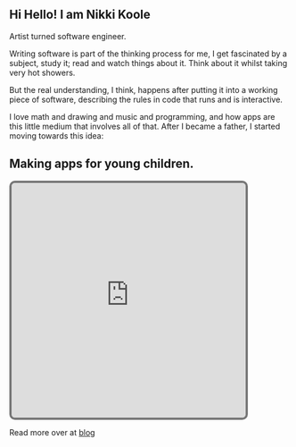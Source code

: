 

## Hi Hello! I am Nikki Koole

Artist turned software engineer.  

Writing software is part of the thinking process for me,
I get fascinated by a subject, study it; read and watch things about it.
Think about it whilst taking very hot showers.  

But the real understanding, I think, happens after putting it into a working piece of software, describing the rules in code that runs and is interactive. 

I love math and drawing and music and programming, and how apps are this little medium that involves all of that. After I became a father, I started moving towards this idea:

## Making apps for young children.


<iframe title="calendar" src="https://calendar.google.com/calendar/embed?height=400&wkst=1&bgcolor=%23ffffff&ctz=Europe%2FParis&showTitle=0&showNav=0&showDate=0&showPrint=0&showTabs=0&showCalendars=0&showTz=0&src=NTQxMGIwNGY5NzkxOWZmNTBmYzE0OGRjMmNiNTEzZTQyMWI4OTFiY2I4OGI1YTdlM2RmODQzZjM3OTU3NjE0MEBncm91cC5jYWxlbmRhci5nb29nbGUuY29t&color=%23C0CA33" style="border:solid 4px #777;border-radius: 10px;background-color: rgba(0,0,0,0.15)" width="420" height="420" frameborder="0" scrolling="no"></iframe>

Read more over at [blog](/blog)
